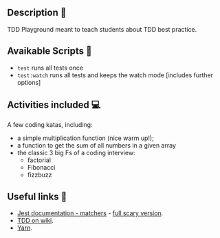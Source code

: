 ## Description 🔧

TDD Playground meant to teach students about TDD best practice.

## Avaikable Scripts 📜

- `test` runs all tests once
- `test:watch` runs all tests and keeps the watch mode [includes further options]

## Activities included 💻

A few coding katas, including:

- a simple multiplication function (nice warm up!);
- a function to get the sum of all numbers in a given array
- the classic 3 big Fs of a coding interview:
  - factorial
  - Fibonacci
  - fizzbuzz

## Useful links 🔗

- [Jest documentation - matchers](https://jestjs.io/docs/en/using-matchers) - [full scary version](https://jestjs.io/docs/en/expect).
- [TDD on wiki](https://en.wikipedia.org/wiki/Test-driven_development).
- [Yarn](https://yarnpkg.com/lang/en/docs/getting-started/).
